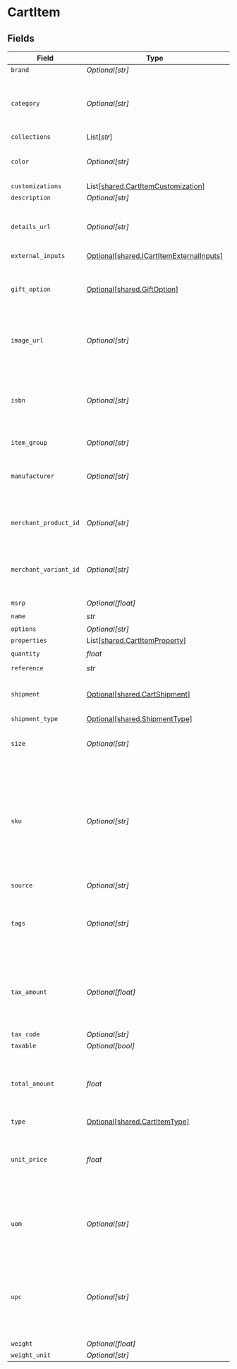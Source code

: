 # CartItem


## Fields

| Field                                                                                                                             | Type                                                                                                                              | Required                                                                                                                          | Description                                                                                                                       | Example                                                                                                                           |
| --------------------------------------------------------------------------------------------------------------------------------- | --------------------------------------------------------------------------------------------------------------------------------- | --------------------------------------------------------------------------------------------------------------------------------- | --------------------------------------------------------------------------------------------------------------------------------- | --------------------------------------------------------------------------------------------------------------------------------- |
| `brand`                                                                                                                           | *Optional[str]*                                                                                                                   | :heavy_minus_sign:                                                                                                                | N/A                                                                                                                               | Bolt                                                                                                                              |
| `category`                                                                                                                        | *Optional[str]*                                                                                                                   | :heavy_minus_sign:                                                                                                                | Used to define a product category associated with the item.                                                                       | bags                                                                                                                              |
| `collections`                                                                                                                     | List[*str*]                                                                                                                       | :heavy_minus_sign:                                                                                                                | N/A                                                                                                                               |                                                                                                                                   |
| `color`                                                                                                                           | *Optional[str]*                                                                                                                   | :heavy_minus_sign:                                                                                                                | Used to define the color of the item.                                                                                             | Bolt Blue                                                                                                                         |
| `customizations`                                                                                                                  | List[[shared.CartItemCustomization](../../models/shared/cartitemcustomization.md)]                                                | :heavy_minus_sign:                                                                                                                | N/A                                                                                                                               |                                                                                                                                   |
| `description`                                                                                                                     | *Optional[str]*                                                                                                                   | :heavy_minus_sign:                                                                                                                | N/A                                                                                                                               | Large tote with Bolt logo.                                                                                                        |
| `details_url`                                                                                                                     | *Optional[str]*                                                                                                                   | :heavy_minus_sign:                                                                                                                | Used to provide a link to the item's product page.                                                                                | https://boltswagstore.com/products/123456                                                                                         |
| `external_inputs`                                                                                                                 | [Optional[shared.ICartItemExternalInputs]](../../models/shared/icartitemexternalinputs.md)                                        | :heavy_minus_sign:                                                                                                                | N/A                                                                                                                               |                                                                                                                                   |
| `gift_option`                                                                                                                     | [Optional[shared.GiftOption]](../../models/shared/giftoption.md)                                                                  | :heavy_minus_sign:                                                                                                                | Contains the gift option settings for wrapping and custom messages.                                                               |                                                                                                                                   |
| `image_url`                                                                                                                       | *Optional[str]*                                                                                                                   | :heavy_minus_sign:                                                                                                                | Used to provide a link to the image associated with the item.                                                                     | https://boltswagstore.com/products/123456/images/1.png                                                                            |
| `isbn`                                                                                                                            | *Optional[str]*                                                                                                                   | :heavy_minus_sign:                                                                                                                | Used to define the International Standard Book Number associated with the book.                                                   | 9780091347314                                                                                                                     |
| `item_group`                                                                                                                      | *Optional[str]*                                                                                                                   | :heavy_minus_sign:                                                                                                                | N/A                                                                                                                               |                                                                                                                                   |
| `manufacturer`                                                                                                                    | *Optional[str]*                                                                                                                   | :heavy_minus_sign:                                                                                                                | Used to define the organization that manufactured the item.                                                                       | Bolt Textiles USA                                                                                                                 |
| `merchant_product_id`                                                                                                             | *Optional[str]*                                                                                                                   | :heavy_minus_sign:                                                                                                                | The merchant's unique ID for the product.                                                                                         | 881                                                                                                                               |
| `merchant_variant_id`                                                                                                             | *Optional[str]*                                                                                                                   | :heavy_minus_sign:                                                                                                                | A merchant's unique ID for a given product's specific variant.                                                                    | 888                                                                                                                               |
| `msrp`                                                                                                                            | *Optional[float]*                                                                                                                 | :heavy_minus_sign:                                                                                                                | N/A                                                                                                                               |                                                                                                                                   |
| `name`                                                                                                                            | *str*                                                                                                                             | :heavy_check_mark:                                                                                                                | N/A                                                                                                                               | Bolt Swag Bag                                                                                                                     |
| `options`                                                                                                                         | *Optional[str]*                                                                                                                   | :heavy_minus_sign:                                                                                                                | N/A                                                                                                                               | Special Edition                                                                                                                   |
| `properties`                                                                                                                      | List[[shared.CartItemProperty](../../models/shared/cartitemproperty.md)]                                                          | :heavy_minus_sign:                                                                                                                | N/A                                                                                                                               |                                                                                                                                   |
| `quantity`                                                                                                                        | *float*                                                                                                                           | :heavy_check_mark:                                                                                                                | N/A                                                                                                                               | 1                                                                                                                                 |
| `reference`                                                                                                                       | *str*                                                                                                                             | :heavy_check_mark:                                                                                                                | N/A                                                                                                                               | item_100                                                                                                                          |
| `shipment`                                                                                                                        | [Optional[shared.CartShipment]](../../models/shared/cartshipment.md)                                                              | :heavy_minus_sign:                                                                                                                | A cart that is being prepared for shipment                                                                                        |                                                                                                                                   |
| `shipment_type`                                                                                                                   | [Optional[shared.ShipmentType]](../../models/shared/shipmenttype.md)                                                              | :heavy_minus_sign:                                                                                                                | N/A                                                                                                                               |                                                                                                                                   |
| `size`                                                                                                                            | *Optional[str]*                                                                                                                   | :heavy_minus_sign:                                                                                                                | Used to define the size of the item.                                                                                              | Large                                                                                                                             |
| `sku`                                                                                                                             | *Optional[str]*                                                                                                                   | :heavy_minus_sign:                                                                                                                | Used to define the alpha-numberic Stock Keeping Unit associated with the item as it is mapped to your internal product catalogue. | BOLT-SKU_100                                                                                                                      |
| `source`                                                                                                                          | *Optional[str]*                                                                                                                   | :heavy_minus_sign:                                                                                                                | N/A                                                                                                                               |                                                                                                                                   |
| `tags`                                                                                                                            | *Optional[str]*                                                                                                                   | :heavy_minus_sign:                                                                                                                | Used to define a comma-separated list of tags associated with the item.                                                           | tote, blue, linen, eco-friendly                                                                                                   |
| `tax_amount`                                                                                                                      | *Optional[float]*                                                                                                                 | :heavy_minus_sign:                                                                                                                | The tax amount for the item; this value should scale with the quantity of units selected.                                         | 0                                                                                                                                 |
| `tax_code`                                                                                                                        | *Optional[str]*                                                                                                                   | :heavy_minus_sign:                                                                                                                | N/A                                                                                                                               |                                                                                                                                   |
| `taxable`                                                                                                                         | *Optional[bool]*                                                                                                                  | :heavy_minus_sign:                                                                                                                | N/A                                                                                                                               |                                                                                                                                   |
| `total_amount`                                                                                                                    | *float*                                                                                                                           | :heavy_check_mark:                                                                                                                | The total amount, in cents, of the item including its taxes if applicable.                                                        | 1000                                                                                                                              |
| `type`                                                                                                                            | [Optional[shared.CartItemType]](../../models/shared/cartitemtype.md)                                                              | :heavy_minus_sign:                                                                                                                | N/A                                                                                                                               |                                                                                                                                   |
| `unit_price`                                                                                                                      | *float*                                                                                                                           | :heavy_check_mark:                                                                                                                | The price of one unit of the item; for example, the price of one pack of socks.                                                   | 1000                                                                                                                              |
| `uom`                                                                                                                             | *Optional[str]*                                                                                                                   | :heavy_minus_sign:                                                                                                                | Used to define the unit of measure used to describe the item.                                                                     | inches                                                                                                                            |
| `upc`                                                                                                                             | *Optional[str]*                                                                                                                   | :heavy_minus_sign:                                                                                                                | Used to define the 12-digit Universal Product Code (a barcode) associated with the item worldwide.                                | 8.25764603119e+11                                                                                                                 |
| `weight`                                                                                                                          | *Optional[float]*                                                                                                                 | :heavy_minus_sign:                                                                                                                | N/A                                                                                                                               | 10                                                                                                                                |
| `weight_unit`                                                                                                                     | *Optional[str]*                                                                                                                   | :heavy_minus_sign:                                                                                                                | N/A                                                                                                                               | pounds                                                                                                                            |